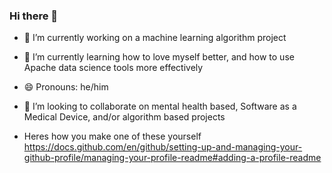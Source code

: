 ### Hi there 👋

<!--
**scttohara/scttohara** is a ✨ _special_ ✨ repository because its `README.md` (this file) appears on your GitHub profile.

Here are some ideas to get you started:

- 🔭 I’m currently working on a machine learning algorithm project
- 🌱 I’m currently learning how to love myself better
- 👯 I’m looking to collaborate on ...
- 🤔 I’m looking for help with ...
- 💬 Ask me about ...
- 📫 How to reach me: ...
- 😄 Pronouns: he/him
- ⚡ Fun fact: ...
-->
- 🔭 I’m currently working on a machine learning algorithm project
- 🌱 I’m currently learning how to love myself better, and how to use Apache data science tools more effectively
- 😄 Pronouns: he/him
- 👯 I’m looking to collaborate on mental health based, Software as a Medical Device, and/or algorithm based projects

- Heres how you make one of these yourself https://docs.github.com/en/github/setting-up-and-managing-your-github-profile/managing-your-profile-readme#adding-a-profile-readme
